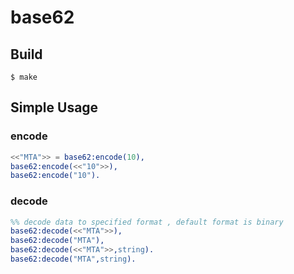 # base62


## Build

```
$ make
```

## Simple Usage

### encode

``` erlang
<<"MTA">> = base62:encode(10),
base62:encode(<<"10">>),
base62:encode("10").
```

### decode
``` erlang
%% decode data to specified format , default format is binary
base62:decode(<<"MTA">>),
base62:decode("MTA"),
base62:decode(<<"MTA">>,string).
base62:decode("MTA",string).
```
